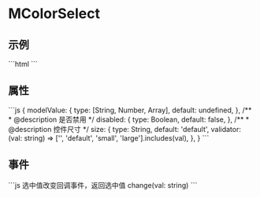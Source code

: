 <div class="text-center">
  <div class="text-4xl -mb-6 m-auto" />
  <h1>MColorSelect</h1>
</div>

<h2>示例</h2>
```html
<MColorSelect v-model="icon" @change="change" size="large" />
```

<h2>属性</h2>
```js
{
  modelValue: {
    type: [String, Number, Array],
    default: undefined,
  },
  /**
   * @description 是否禁用
   */
  disabled: {
    type: Boolean,
    default: false,
  },
  /**
   * @description 控件尺寸
   */
  size: {
    type: String,
    default: 'default',
    validator: (val: string) => ['', 'default', 'small', 'large'].includes(val),
  },
}
```

<h2>事件</h2>
```js
选中值改变回调事件，返回选中值
change(val: string)
```

